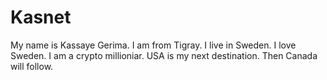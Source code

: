 # Kasnet

My name is Kassaye Gerima.
I am from Tigray.
I live in Sweden.
I love Sweden.
I am a crypto millioniar.
USA is my next destination.
Then Canada will follow.